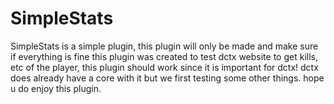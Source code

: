 # SimpleStats
SimpleStats is a simple plugin, this plugin will only be made and make sure if everything is fine 
this plugin was created to test dctx website to get kills, etc of the player, this plugin should work since it is important for dctx!
dctx does already have a core with it but we first testing some other things. 
hope u do enjoy this plugin. 
